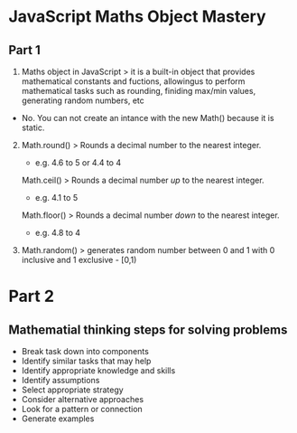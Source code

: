 # JavaScript Maths Object Mastery

## Part 1

1. Maths object in JavaScript > it is a built-in object that provides mathematical constants and fuctions, allowingus to perform mathematical tasks such as rounding, finiding max/min values, generating random numbers, etc

- No. You can not create an intance with the new Math() because it is static.

2. Math.round() > Rounds a decimal number to the nearest integer. 
   - e.g. 4.6 to 5 or 4.4 to 4

   Math.ceil() > Rounds a decimal number *up* to the nearest integer.
   - e.g. 4.1 to 5

   Math.floor() > Rounds a decimal number *down* to the nearest integer.
   - e.g. 4.8 to 4

3. Math.random() > generates random number between 0 and 1 with 0 inclusive and 1 exclusive - [0,1)


# Part 2

## Mathematial thinking steps for solving problems

- Break task down into components
- Identify similar tasks that may help
- Identify appropriate knowledge and skills
- Identify assumptions
- Select appropriate strategy
- Consider alternative approaches
- Look for a pattern or connection
- Generate examples 

